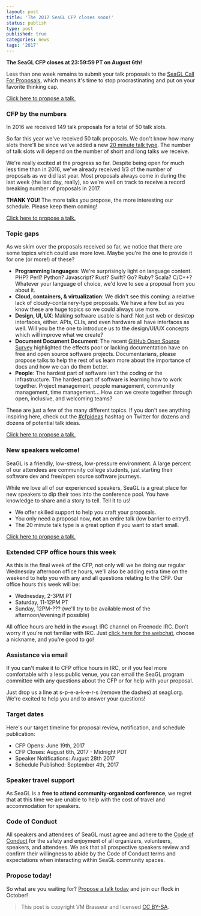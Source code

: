 ```yaml
---
layout: post
title: 'The 2017 SeaGL CFP closes soon!'
status: publish
type: post
published: true
categories: news
tags: '2017'
---
```


**The SeaGL CFP closes at 23:59:59 PT on August 6th!**

Less than one week remains to submit your talk proposals to the [SeaGL Call For Proposals](/news/2017/06/19/CFP-open), which means it's time to stop procrastinating and put on your favorite thinking cap.

[Click here to propose a talk.](https://osem.seagl.org/conferences/seagl2017/program/proposals)

### CFP by the numbers

In 2016 we received 149 talk proposals for a total of 50 talk slots. 

So far this year we've received 50 talk proposals. We don't know how many slots there'll be since we've added a new [20 minute talk type](/news/2017/06/19/CFP-open). The number of talk slots will depend on the number of short and long talks we receive.

We're really excited at the progress so far. Despite being open for much less time than in 2016, we've already received 1/3 of the number of proposals as we did last year. Most proposals always come in during the last week (the last day, really), so we're well on track to receive a record breaking number of proposals in 2017.

**THANK YOU!** The more talks you propose, the more interesting our schedule. Please keep them coming!

[Click here to propose a talk.](https://osem.seagl.org/conferences/seagl2017/program/proposals)

### Topic gaps

As we skim over the proposals received so far, we notice that there are some topics which could use more love. Maybe you're the one to provide it for one (or more!) of these?

* **Programming languages**: We're surprisingly light on language content. PHP? Perl? Python? Javascript? Rust? Swift? Go? Ruby? Scala? C/C++? Whatever your language of choice, we'd love to see a proposal from you about it.
* **Cloud, containers, & virtualization**: We didn't see this coming: a relative lack of cloudy-containery-type proposals. We have a few but as you know these are huge topics so we could always use more.
* **Design, UI, UX**: Making software usable is hard! Not just web or desktop interfaces, either. APIs, CLIs, and even hardware all have interfaces as well. Will you be the one to introduce us to the design/UI/UX concepts which will improve what we create?
* **Document Document Document**: The recent [GitHub Open Source Survey](https://opensourcesurvey.org/2017/) highlighted the effects poor or lacking documentation have on free and open source software projects. Documentarians, please propose talks to help the rest of us learn more about the importance of docs and how we can do them better.
* **People**: The hardest part of software isn't the coding or the infrastructure. The hardest part of software is learning how to work together. Project management, people management, community management, time management… How can we create together through open, inclusive, and welcoming teams?

These are just a few of the many different topics. If you don't see anything inspiring here, check out the [#cfpideas](https://twitter.com/hashtag/cfpideas?src=hash) hashtag on Twitter for dozens and dozens of potential talk ideas.

[Click here to propose a talk.](https://osem.seagl.org/conferences/seagl2017/program/proposals)

### New speakers welcome!

SeaGL is a friendly, low-stress, low-pressure environment. A large percent of our attendees are community college students, just starting their software dev and free/open source software journeys.

While we love all of our experienced speakers, SeaGL is a great place for new speakers to dip their toes into the conference pool. You have knowledge to share and a story to tell. Tell it to us!

* We offer skilled support to help you craft your proposals.
* You only need a proposal now, **not** an entire talk (low barrier to entry!).
* The 20 minute talk type is a great option if you want to start small.

[Click here to propose a talk.](https://osem.seagl.org/conferences/seagl2017/program/proposals)

### Extended CFP office hours this week

As this is the final week of the CFP, not only will we be doing our regular Wednesday afternoon office hours, we'll also be adding extra time on the weekend to help you with any and all questions relating to the CFP. Our office hours this week will be:

* Wednesday, 2-3PM PT
* Saturday, 11-12PM PT
* Sunday, 12PM-??? (we'll try to be available most of the afternoon/evening if possible)

All office hours are held in the `#seagl` IRC channel on Freenode IRC. Don't worry if you're not familiar with IRC. Just [click here for the webchat](https://webchat.freenode.net/?channels=%23seagl), choose a nickname, and you're good to go!

### Assistance via email

If you can't make it to CFP office hours in IRC, or if you feel more comfortable with a less public venue, you can email the SeaGL program committee with any questions about the CFP or for help with your proposal.

Just drop us a line at s-p-e-a-k-e-r-s (remove the dashes) at seagl.org. We're excited to help you and to answer your questions!

### Target dates

Here's our target timeline for proposal review, notification, and schedule publication:

* CFP Opens: June 19th, 2017
* CFP Closes: August 6th, 2017 - Midnight PDT
* Speaker Notifications: August 28th 2017
* Schedule Published: September 4th, 2017

### Speaker travel support

As SeaGL is a **free to attend community-organized conference**, we regret that at this time we are unable to help with the cost of travel and accommodation for speakers.

### Code of Conduct 

All speakers and attendees of SeaGL must agree and adhere to the [Code of Conduct](/code_of_conduct) for the safety and enjoyment of all organizers, volunteers, speakers, and attendees. We ask that all prospective speakers review and confirm their willingness to abide by the Code of Conduct terms and expectations when interacting within SeaGL community spaces. 

### Propose today!

So what are you waiting for? [Propose a talk today](https://osem.seagl.org/conferences/seagl2017/program/proposals) and join our flock in October!

> This post is copyright VM Brasseur and licensed [CC BY-SA](https://creativecommons.org/licenses/by-sa/4.0/).
